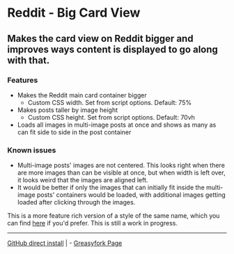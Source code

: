 # Reddit - Big Card View
## Makes the card view on Reddit bigger and improves ways content is displayed to go along with that.

### Features
- Makes the Reddit main card container bigger
  - Custom CSS width. Set from script options. Default: 75%
- Makes posts taller by image height
  - Custom CSS height. Set from script options. Default: 70vh
- Loads all images in multi-image posts at once and shows as many as can fit side to side in the post container

### Known issues
- Multi-image posts' images are not centered. This looks right when there are more images than can be visible at once, but when width is left over, it looks weird that the images are aligned left.
- It would be better if only the images that can initially fit inside the multi-image posts' containers would be loaded, with additional images getting loaded after clicking through the images.

This is a more feature rich version of a style of the same name, which you can find [here](https://greasyfork.org/en/scripts/425825-reddit-big-card-view) if you'd prefer.
This is still a work in progress.

____

[GitHub direct install](https://github.com/OneNot/Userscripts/raw/refs/heads/main/Reddit%20-%20Big%20Card%20View/index.user.js) | - [Greasyfork Page](https://greasyfork.org/en/scripts/511058-reddit-big-card-view)
